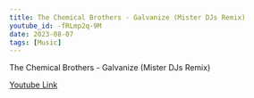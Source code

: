 ```yaml
---
title: The Chemical Brothers - Galvanize (Mister DJs Remix)
youtube_id: -fRLmp2q-9M
date: 2023-08-07
tags: [Music]
---
```

The Chemical Brothers - Galvanize (Mister DJs Remix)  

[Youtube Link](https://www.youtube.com/watch?v=-fRLmp2q-9M)  
